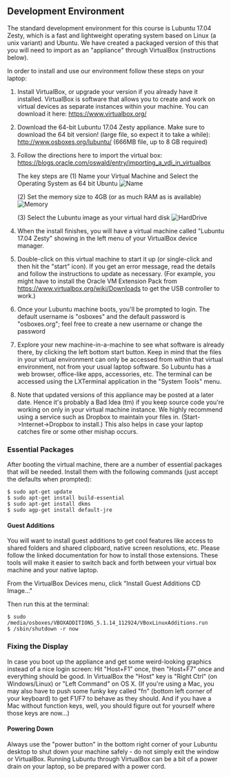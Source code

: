 ## Development Environment
The standard development environment for this course is Lubuntu 17.04 Zesty, which is a fast and lightweight operating system based on Linux (a unix variant) and Ubuntu.  We have created a packaged version of this that you will need to import as an "appliance" through VirtualBox (instructions below). 
 
In order to install and use our environment follow these steps on your laptop:

1. Install VirtualBox, or upgrade your version if you already have it installed.  VirtualBox is software that allows you to create and work on virtual devices as separate instances within your machine. You can download it here: https://www.virtualbox.org/
 
2. Download the 64-bit Lubuntu 17.04 Zesty appliance. Make sure to download the 64 bit version! (large file, so expect it to take a while): 
http://www.osboxes.org/lubuntu/ (666MB file, up to 8 GB required)

3. Follow the directions here to import the virtual box:
https://blogs.oracle.com/oswald/entry/importing_a_vdi_in_virtualbox

   The key steps are (1) Name your Virtual Machine and Select the Operating System as 64 bit Ubuntu
   ![Name](https://raw.githubusercontent.com/schatzlab/appliedgenomics2018/master/assignments/virtualbox/NameVirtualMachine.png)

   (2) Set the memory size to 4GB (or as much RAM as is available)
   ![Memory](https://raw.githubusercontent.com/schatzlab/appliedgenomics2018/master/assignments/virtualbox/MemorySize.png)

   (3) Select the Lubuntu image as your virtual hard disk
   ![HardDrive](https://raw.githubusercontent.com/schatzlab/appliedgenomics/2018/master/assignments/virtualbox/Hard%20Disk.png)

4. When the install finishes, you will have a virtual machine called "Lubuntu 17.04 Zesty" showing in the left menu of your VirtualBox device manager.  

5. Double-click on this virtual machine to start it up (or single-click and then hit the "start" icon).  If you get an error message, read the details and follow the instructions to update as necessary.  (For example, you might have to install the Oracle VM Extension Pack from https://www.virtualbox.org/wiki/Downloads to get the USB controller to work.)

6. Once your Lubuntu machine boots, you'll be prompted to login.  The default username is "osboxes" and the default password is "osboxes.org"; feel free to create a new username or change the password

7. Explore your new machine-in-a-machine to see what software is already there, by clicking the left bottom start button.  Keep in mind that the files in your virtual environment can only be accessed from within that virtual environment, not from your usual laptop software.  So Lubuntu has a web browser, office-like apps, accessories, etc. The terminal can be accessed using the LXTerminal application in the "System Tools" menu.

8. Note that updated versions of this appliance may be posted at a later date. Hence it's probably a Bad Idea (tm) if you keep source code you're working on only in your virtual machine instance. We highly recommend using a service such as Dropbox to maintain your files in. (Start->Internet->Dropbox to install.)  This also helps in case your laptop catches fire or some other mishap occurs.

### Essential Packages

After booting the virtual machine, there are a number of essential packages that will be needed. Install them with the following commands (just accept the defaults when prompted):

```
$ sudo apt-get update
$ sudo apt-get install build-essential
$ sudo apt-get install dkms
$ sudo agp-get install default-jre
```

#### Guest Additions
You will want to install guest additions to get cool features like access to shared folders and shared clipboard, native screen resolutions, etc. Please follow the linked documentation for how to install those extensions.  These tools will make it easier to switch back and forth between your virtual box machine and your native laptop.

From the VirtualBox Devices menu, click "Install Guest Additions CD Image..."

Then run this at the terminal:

```
$ sudo /media/osboxes/VBOXADDITIONS_5.1.14_112924/VBoxLinuxAdditions.run
$ /sbin/shutdown -r now
```

### Fixing the Display
In case you boot up the appliance and get some weird-looking graphics instead of a nice login screen: Hit "Host+F1" once, then "Host+F7" once and everything should be good. In VirtualBox the "Host" key is "Right Ctrl" (on Windows/Linux) or "Left Command" on OS X. (If you're using a Mac, you may also have to push some funky key called "fn" (bottom left corner of your keyboard) to get F1/F7 to behave as they should. And if you have a Mac without function keys, well, you should figure out for yourself where those keys are now...)
 


#### Powering Down
Always use the "power button" in the bottom right corner of your Lubuntu desktop to shut down your machine safely - do not simply exit the window or VirtualBox.  Running Lubuntu through VirtualBox can be a bit of a power drain on your laptop, so be prepared with a power cord.  
 

